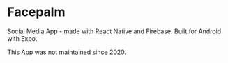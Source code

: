 # Facepalm
Social Media App - made with React Native and Firebase.
Built for Android with Expo.

This App was not maintained since 2020.

